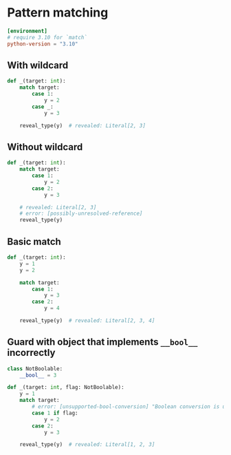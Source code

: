 # Pattern matching

```toml
[environment]
# require 3.10 for `match`
python-version = "3.10"
```

## With wildcard

```py
def _(target: int):
    match target:
        case 1:
            y = 2
        case _:
            y = 3

    reveal_type(y)  # revealed: Literal[2, 3]
```

## Without wildcard

```py
def _(target: int):
    match target:
        case 1:
            y = 2
        case 2:
            y = 3

    # revealed: Literal[2, 3]
    # error: [possibly-unresolved-reference]
    reveal_type(y)
```

## Basic match

```py
def _(target: int):
    y = 1
    y = 2

    match target:
        case 1:
            y = 3
        case 2:
            y = 4

    reveal_type(y)  # revealed: Literal[2, 3, 4]
```

## Guard with object that implements `__bool__` incorrectly

```py
class NotBoolable:
    __bool__ = 3

def _(target: int, flag: NotBoolable):
    y = 1
    match target:
        # error: [unsupported-bool-conversion] "Boolean conversion is unsupported for type `NotBoolable`; its `__bool__` method isn't callable"
        case 1 if flag:
            y = 2
        case 2:
            y = 3

    reveal_type(y)  # revealed: Literal[1, 2, 3]
```

